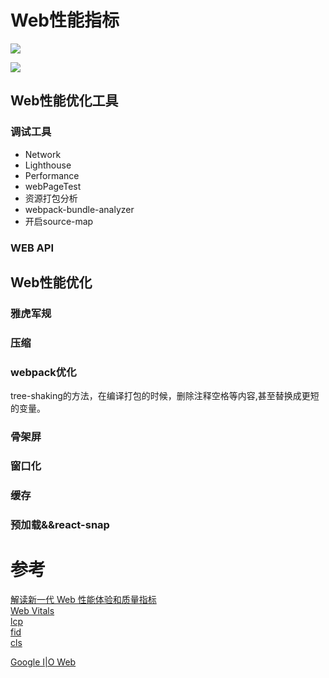 # Web性能指标

![](https://moonstarimg.oss-cn-hangzhou.aliyuncs.com/picgo_img/20210529160403.png)



![](https://moonstarimg.oss-cn-hangzhou.aliyuncs.com/picgo_img/20210813065709.png)

## Web性能优化工具

### 调试工具

- Network
- Lighthouse
- Performance
- webPageTest
- 资源打包分析
- webpack-bundle-analyzer
- 开启source-map

### WEB API



## Web性能优化

### 雅虎军规

### 压缩

### webpack优化

tree-shaking的方法，在编译打包的时候，删除注释空格等内容,甚至替换成更短的变量。

### 骨架屏

### 窗口化

### 缓存



### 预加载&&react-snap

# 参考

[解读新一代 Web 性能体验和质量指标](https://juejin.cn/post/6844904168591736846)  
[Web Vitals](https://web.dev/vitals/)  
[lcp](https://web.dev/lcp/)  
[fid](https://web.dev/fid/)  
[cls](https://web.dev/cls/)

[Google I|O Web](https://www.youtube.com/playlist?list=PLNYkxOF6rcIAK3hg7C9WVBaGgWZeQCD12)

